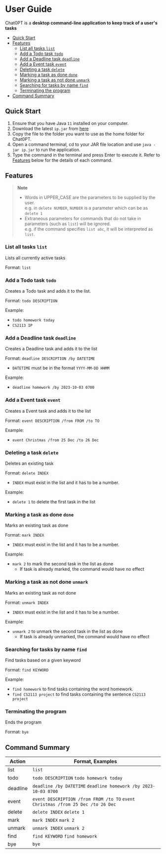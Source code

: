 # User Guide
Chat0PT is a **desktop command-line application to keep track of a user's tasks**

* [Quick Start](#quick-start)
* [Features](#features)
  * [List all tasks `list`](#list-all-tasks-list)
  * [Add a Todo task `todo`](#add-a-todo-task-todo)
  * [Add a Deadline task `deadline`](#add-a-deadline-task-deadline)
  * [Add a Event task `event`](#add-a-event-task-event)
  * [Deleting a task `delete`](#deleting-a-task-delete)
  * [Marking a task as done `done`](#marking-a-task-as-done-done)
  * [Marking a task as not done `unmark`](#marking-a-task-as-not-done-unmark)
  * [Searching for tasks by name `find`](#searching-for-tasks-by-name-find)
  * [Terminating the program](#terminating-the-program)
* [Command Summary](#command-summary)

## Quick Start 
1. Ensure that you have Java `11` installed on your computer.
2. Download the latest `ip.jar` from [here](https://github.com/hooami/ip/releases)
3. Copy the file to the folder you want to use as the home folder for Chat0PT.
4. Open a command terminal, cd to your JAR file location and use `java -jar ip.jar` to run the application.
5. Type the command in the terminal and press Enter to execute it. Refer to [Features](#features) below for the details of each command.

## Features 
> **Note**  
> - Words in UPPER_CASE are the parameters to be supplied by the user.<br>
e.g. in `delete NUMBER`, `NUMBER` is a parameter which can be as `delete 1`
> - Extraneous parameters for commands that do not take in parameters (such as `list`) will be ignored.<br>
e.g. if the command specifies `list abc`, it will be interpreted as `list`.

### List all tasks `list`
Lists all currently active tasks

Format: `list`

### Add a Todo task `todo`
Creates a Todo task and adds it to the list.

Format: `todo DESCRIPTION`

Example:
- `todo homework today`
- `CS2113 IP`

### Add a Deadline task `deadline`
Creates a Deadline task and adds it to the list

Format: `deadline DESCRIPTION /by DATETIME`
- `DATETIME` must be in the format `YYYY-MM-DD HHMM`

Example:
- `deadline homework /by 2023-10-03 0700`

### Add a Event task `event`
Creates a Event task and adds it to the list

Format: `event DESCRIPTION /from FROM /to TO`

Example:
- `event Christmas /from 25 Dec /to 26 Dec`

### Deleting a task `delete`
Deletes an existing task

Format: `delete INDEX`
- `INDEX` must exist in the list and it has to be a number.

Example:
- `delete 1` to delete the first task in the list

### Marking a task as done `done`
Marks an existing task as done

Format: `mark INDEX`
- `INDEX` must exist in the list and it has to be a number.

Example:
- `mark 2` to mark the second task in the list as done
  - If task is already marked, the command would have no effect   

### Marking a task as not done `unmark`
Marks an existing task as not done

Format: `unmark INDEX`
- `INDEX` must exist in the list and it has to be a number.

Example:
- `unmark 2` to unmark the second task in the list as done
  - If task is already unmarked, the command would have no effect
 
### Searching for tasks by name `find`
Find tasks based on a given keyword

Format: `find KEYWORD`

Example:
- `find homework` to find tasks containing the word homework.
- `find CS2113 project` to find tasks containing the sentence `CS2113 project`

### Terminating the program
Ends the program

Format: `bye`

## Command Summary

| Action   | Format, Examples                                                                            |
|----------|---------------------------------------------------------------------------------------------|
| list     | `list`                                                                                      |
| todo     | `todo DESCRIPTION` `todo homework today`                                                    |
| deadline | `deadline /by DATETIME` `deadline homework /by 2023-10-03 0700`                             |
| event    | `event DESCRIPTION /from FROM /to TO` `event Christmas /from 25 Dec /to 26 Dec`             |
| delete   | `delete INDEX` `delete 1`                                                                   |
| mark     | `mark INDEX` `mark 2`                                                                       |
| unmark   | `unmark INDEX` `unmark 2`                                                                   |
| find     | `find KEYWORD` `find homework`                                                              |
| bye      | `bye`                                                                                       |
